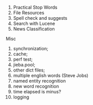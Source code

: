 1. Practical Stop Words
2. File Resources
3. Spell check and suggests
4. Search with Lucene
5. News Classification

Misc
1. synchronization;
2. cache;
3. perf test;
4. jieba.pool;
5. other dict files;
6. multiple english words (Steve Jobs)
7. named entity recognition
8. new word recognition
9. time elapsed is minus?
10. logging
